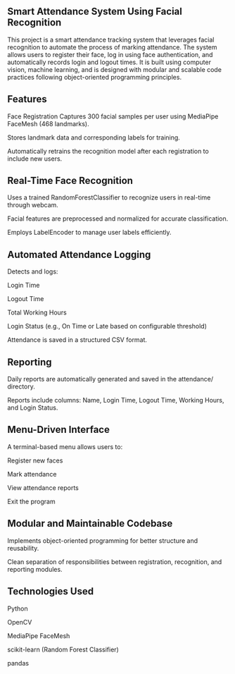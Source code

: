 ## Smart Attendance System Using Facial Recognition

This project is a smart attendance tracking system that leverages facial recognition to automate the process of marking attendance. The system allows users to register their face, log in using face authentication, and automatically records login and logout times. It is built using computer vision, machine learning, and is designed with modular and scalable code practices following object-oriented programming principles.

## Features
Face Registration
Captures 300 facial samples per user using MediaPipe FaceMesh (468 landmarks).

Stores landmark data and corresponding labels for training.

Automatically retrains the recognition model after each registration to include new users.

## Real-Time Face Recognition

Uses a trained RandomForestClassifier to recognize users in real-time through webcam.

Facial features are preprocessed and normalized for accurate classification.

Employs LabelEncoder to manage user labels efficiently.

## Automated Attendance Logging

Detects and logs:

Login Time

Logout Time

Total Working Hours

Login Status (e.g., On Time or Late based on configurable threshold)

Attendance is saved in a structured CSV format.

## Reporting

Daily reports are automatically generated and saved in the attendance/ directory.

Reports include columns: Name, Login Time, Logout Time, Working Hours, and Login Status.

## Menu-Driven Interface

A terminal-based menu allows users to:

Register new faces

Mark attendance

View attendance reports

Exit the program

## Modular and Maintainable Codebase

Implements object-oriented programming for better structure and reusability.

Clean separation of responsibilities between registration, recognition, and reporting modules.

## Technologies Used

Python

OpenCV

MediaPipe FaceMesh

scikit-learn (Random Forest Classifier)

pandas

